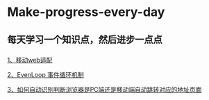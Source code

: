 # Make-progress-every-day
每天学习一个知识点，然后进步一点点
---
### 
[1、移动web适配](https://github.com/Heroine-z/Make-progress-every-day/blob/master/knowledgePoint/%E7%A7%BB%E5%8A%A8%E7%AB%AFweb%E9%80%82%E9%85%8D.md)

[2、EvenLoop 事件循环机制](https://github.com/Heroine-z/Make-progress-every-day/issues/2)

[3、如何自动识别判断浏览器是PC端还是移动端自动跳转对应的地址页面](https://github.com/Heroine-z/Make-progress-every-day/issues/3)
